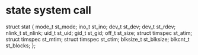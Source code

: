 # state system call 

struct stat
{
  mode_t         st_mode;
  ino_t          st_ino;
  dev_t          st_dev;
  dev_t          st_rdev;
  nlink_t        st_nlink;
  uid_t          st_uid;
  gid_t          st_gid;
  off_t          st_size;
  struct timspec st_atim;
  struct timspec st_mtim;
  struct timspec st_ctim;
  blksize_t      st_blksize;
  blkcnt_t       st_blocks;
};
